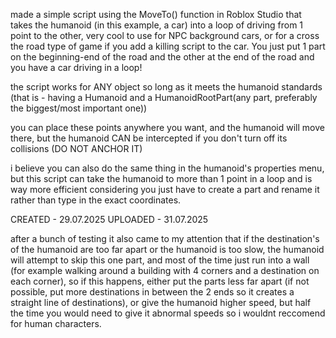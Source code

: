 made a simple script using the MoveTo() function in Roblox Studio that takes the humanoid (in this example, a car) into a loop of driving from 1 point to the other, very cool to use for NPC background cars, or for a cross the road type of game if you add a killing script to the car. You just put 1 part on the beginning-end of the road and the other at the end of the road and you have a car driving in a loop!

the script works for ANY object so long as it meets the humanoid standards (that is - having a Humanoid and a HumanoidRootPart(any part, preferably the biggest/most important one))

you can place these points anywhere you want, and the humanoid will move there, but the humanoid CAN be intercepted if you don't turn off its collisions (DO NOT ANCHOR IT)

i believe you can also do the same thing in the humanoid's properties menu, but this script can take the humanoid to more than 1 point in a loop and is way more efficient considering you just have to create a part and rename it rather than type in the exact coordinates.

CREATED - 29.07.2025
UPLOADED - 31.07.2025

after a bunch of testing it also came to my attention that if the destination's of the humanoid are too far apart or the humanoid is too slow, the humanoid will attempt to skip this one part, and most of the time just run into a wall (for example walking around a building with 4 corners and a destination on each corner), so if this happens, either put the parts less far apart (if not possible, put more destinations in between the 2 ends so it creates a straight line of destinations), or give the humanoid higher speed, but half the time you would need to give it abnormal speeds so i wouldnt reccomend for human characters.
